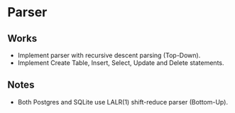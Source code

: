 # Parser

## Works

- Implement parser with recursive descent parsing (Top-Down).
- Implement Create Table, Insert, Select, Update and Delete statements.

## Notes

- Both Postgres and SQLite use LALR(1) shift-reduce parser (Bottom-Up).